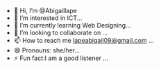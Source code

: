 - 👋 Hi, I’m @Abigaillape
- 👀 I’m interested in ICT...
- 🌱 I’m currently learning Web Designing...
- 💞️ I’m looking to collaborate on ...
- 📫 How to reach me lapeabigail09@gmail.com ...
- 😄 Pronouns: she/her...
- ⚡ Fun fact:I am a good listener ...

<!---
Abigaillape/Abigaillape is a ✨ special ✨ repository because its `README.md` (this file) appears on your GitHub profile.
You can click the Preview link to take a look at your changes.
--->

